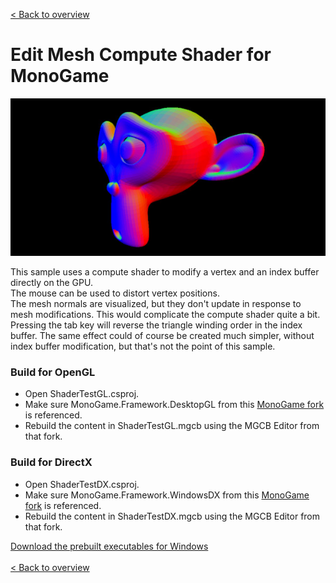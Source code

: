 [< Back to overview](https://github.com/cpt-max/MonoGame-Shader-Samples/tree/overview)

# Edit Mesh Compute Shader for MonoGame

![Screenshots](https://github.com/cpt-max/MonoGame-Shader-Samples/blob/overview/Screenshots/EditMesh.jpg?raw=true)

This sample uses a compute shader to modify a vertex and an index buffer directly on the GPU.<br>
The mouse can be used to distort vertex positions.<br>
The mesh normals are visualized, but they don't update in response to mesh modifications. This would complicate the compute shader quite a bit.<br>
Pressing the tab key will reverse the triangle winding order in the index buffer. The same effect could of course be created much simpler, without index buffer modification, but that's not the point of this sample.

### Build for OpenGL
- Open ShaderTestGL.csproj.
- Make sure MonoGame.Framework.DesktopGL from this [MonoGame fork](https://github.com/MonoGame/MonoGame/pull/7533) is referenced.
- Rebuild the content in ShaderTestGL.mgcb using the MGCB Editor from that fork.

### Build for DirectX
- Open ShaderTestDX.csproj.
- Make sure MonoGame.Framework.WindowsDX from this [MonoGame fork](https://github.com/MonoGame/MonoGame/pull/7533) is referenced. 
- Rebuild the content in ShaderTestDX.mgcb using the MGCB Editor from that fork. 


[Download the prebuilt executables for Windows](https://www.dropbox.com/s/c5h81mtgw5pnctu/Monogame%20Shader%20Samples.zip?dl=1)
<br><br>
[< Back to overview](https://github.com/cpt-max/MonoGame-Shader-Samples/tree/overview)








